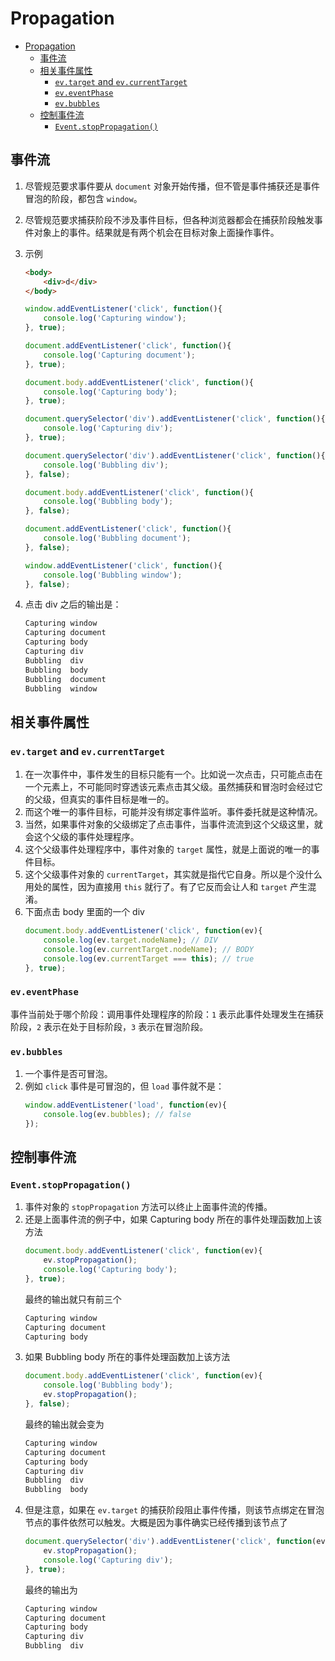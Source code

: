 # Propagation


<!-- TOC -->

- [Propagation](#propagation)
    - [事件流](#事件流)
    - [相关事件属性](#相关事件属性)
        - [`ev.target` and `ev.currentTarget`](#evtarget-and-evcurrenttarget)
        - [`ev.eventPhase`](#eveventphase)
        - [`ev.bubbles`](#evbubbles)
    - [控制事件流](#控制事件流)
        - [`Event.stopPropagation()`](#eventstoppropagation)

<!-- /TOC -->


## 事件流
1. 尽管规范要求事件要从 `document` 对象开始传播，但不管是事件捕获还是事件冒泡的阶段，都包含 `window`。
2. 尽管规范要求捕获阶段不涉及事件目标，但各种浏览器都会在捕获阶段触发事件对象上的事件。结果就是有两个机会在目标对象上面操作事件。
3. 示例
    ```html
    <body>
        <div>d</div>
    </body>
    ```

    ```js
    window.addEventListener('click', function(){
        console.log('Capturing window');
    }, true);

    document.addEventListener('click', function(){
        console.log('Capturing document');
    }, true);

    document.body.addEventListener('click', function(){
        console.log('Capturing body');
    }, true);

    document.querySelector('div').addEventListener('click', function(){
        console.log('Capturing div');
    }, true);

    document.querySelector('div').addEventListener('click', function(){
        console.log('Bubbling div');
    }, false);

    document.body.addEventListener('click', function(){
        console.log('Bubbling body');
    }, false);

    document.addEventListener('click', function(){
        console.log('Bubbling document');
    }, false);

    window.addEventListener('click', function(){
        console.log('Bubbling window');
    }, false);
    ```
4. 点击 div 之后的输出是：
    ```sh
    Capturing window
    Capturing document
    Capturing body
    Capturing div
    Bubbling  div
    Bubbling  body
    Bubbling  document
    Bubbling  window
    ```


## 相关事件属性
### `ev.target` and `ev.currentTarget`
1. 在一次事件中，事件发生的目标只能有一个。比如说一次点击，只可能点击在一个元素上，不可能同时穿透该元素点击其父级。虽然捕获和冒泡时会经过它的父级，但真实的事件目标是唯一的。
2. 而这个唯一的事件目标，可能并没有绑定事件监听。事件委托就是这种情况。
3. 当然，如果事件对象的父级绑定了点击事件，当事件流流到这个父级这里，就会这个父级的事件处理程序。
4. 这个父级事件处理程序中，事件对象的 `target` 属性，就是上面说的唯一的事件目标。
5. 这个父级事件对象的 `currentTarget`，其实就是指代它自身。所以是个没什么用处的属性，因为直接用 `this` 就行了。有了它反而会让人和 `target` 产生混淆。
6. 下面点击 body 里面的一个 div
    ```js
    document.body.addEventListener('click', function(ev){
        console.log(ev.target.nodeName); // DIV
        console.log(ev.currentTarget.nodeName); // BODY
        console.log(ev.currentTarget === this); // true
    }, true);
    ```

### `ev.eventPhase`
事件当前处于哪个阶段：调用事件处理程序的阶段：`1` 表示此事件处理发生在捕获阶段，`2` 表示在处于目标阶段，`3` 表示在冒泡阶段。

### `ev.bubbles`
1. 一个事件是否可冒泡。
2. 例如 `click` 事件是可冒泡的，但 `load` 事件就不是：
    ```js
    window.addEventListener('load', function(ev){
        console.log(ev.bubbles); // false
    });
    ```


## 控制事件流
### `Event.stopPropagation()`
1. 事件对象的 `stopPropagation` 方法可以终止上面事件流的传播。
2. 还是上面事件流的例子中，如果 Capturing body 所在的事件处理函数加上该方法
    ```js
    document.body.addEventListener('click', function(ev){
        ev.stopPropagation();
        console.log('Capturing body');
    }, true);
    ```
    最终的输出就只有前三个
    ```sh
    Capturing window
    Capturing document
    Capturing body
    ```
3. 如果 Bubbling body 所在的事件处理函数加上该方法
    ```js
    document.body.addEventListener('click', function(ev){
        console.log('Bubbling body');
        ev.stopPropagation();
    }, false);
    ```
    最终的输出就会变为
    ```sh
    Capturing window
    Capturing document
    Capturing body
    Capturing div
    Bubbling  div
    Bubbling  body
    ```
4. 但是注意，如果在 `ev.target` 的捕获阶段阻止事件传播，则该节点绑定在冒泡节点的事件依然可以触发。大概是因为事件确实已经传播到该节点了
    ```js
    document.querySelector('div').addEventListener('click', function(ev){
        ev.stopPropagation();
        console.log('Capturing div');
    }, true);
    ```
    最终的输出为
    ```sh
    Capturing window
    Capturing document
    Capturing body
    Capturing div
    Bubbling  div
    ```